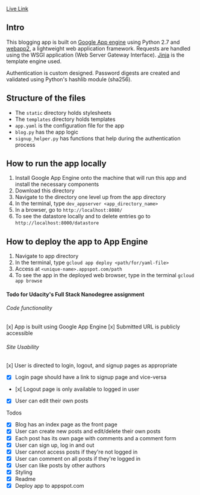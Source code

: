 [Live Link](https://test-146823.appspot.com/)

## Intro

This blogging app is built on [Google App engine](https://cloud.google.com/appengine/docs/python/) using Python 2.7 and [webapp2](https://webapp2.readthedocs.io/en/latest/), a lightweight web application framework. Requests are handled using the WSGI application (Web Server Gateway Interface). [Jinja](http://jinja.pocoo.org/docs/2.9/) is the template engine used.

Authentication is custom designed. Password digests are created and validated using Python's hashlib module (sha256).

## Structure of the files

* The `static` directory holds stylesheets
* The `templates` directory holds templates
* `app.yaml` is the configuration file for the app
* `blog.py` has the app logic
* `signup_helper.py` has functions that help during the authentication process

## How to run the app locally

1. Install Google App Engine onto the machine that will run this app and install the necessary components
2. Download this directory
3. Navigate to the directory one level up from the app directory
3. In the terminal, type `dev_appserver <app_directory_name>`
4. In a browser, go to `http://localhost:8080/`
5. To see the datastore locally and to delete entries
go to `http://localhost:8000/datastore`

## How to deploy the app to App Engine

1. Navigate to app directory
2. In the terminal, type `gcloud app deploy <path/for/yaml-file>`
3. Access at `<unique-name>.appspot.com/path`
4. To see the app in the deployed web browser, type in the terminal `gcloud app browse`

#### Todo for Udacity's Full Stack Nanodegree assignment

###### Code functionality
[x] App is built using Google App Engine
[x] Submitted URL is publicly accessible

###### Site Usability
[x] User is directed to login, logout, and signup pages as appropriate
* [x] Login page should have a link to signup page and vice-versa
* [x[ Logout page is only available to logged in user
* [x] User can edit their own posts




Todos
- [x] Blog has an index page as the front page
- [x] User can create new posts and edit/delete their own posts
- [x] Each post has its own page with comments and a comment form
- [x] User can sign up, log in and out
- [x] User cannot access posts if they're not logged in
- [x] User can comment on all posts if they're logged in
- [x] User can like posts by other authors
- [x] Styling
- [x] Readme
- [x] Deploy app to appspot.com

